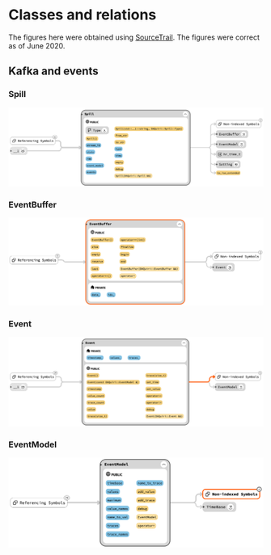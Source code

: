 
# Classes and relations
The figures here were obtained using [SourceTrail](https://github.com/CoatiSoftware/Sourcetrail). The
figures were correct as of June 2020.

## Kafka and events

### Spill
![screenshot](images/Spill.png)

### EventBuffer
![screenshot](images/EventBuffer.png)

### Event
![screenshot](images/Event.png)

### EventModel
![screenshot](images/EventModel.png)
